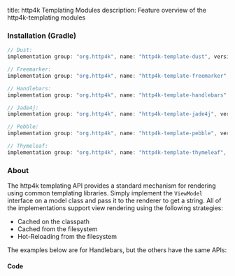 title: http4k Templating Modules
description: Feature overview of the http4k-templating modules

### Installation (Gradle)

```groovy
// Dust: 
implementation group: "org.http4k", name: "http4k-template-dust", version: "4.8.0.0"

// Freemarker: 
implementation group: "org.http4k", name: "http4k-template-freemarker", version: "4.8.0.0"

// Handlebars: 
implementation group: "org.http4k", name: "http4k-template-handlebars", version: "4.8.0.0"

// Jade4j: 
implementation group: "org.http4k", name: "http4k-template-jade4j", version: "4.8.0.0"

// Pebble: 
implementation group: "org.http4k", name: "http4k-template-pebble", version: "4.8.0.0"

// Thymeleaf: 
implementation group: "org.http4k", name: "http4k-template-thymeleaf", version: "4.8.0.0"
```

### About
The http4k templating API provides a standard mechanism for rendering using common templating libraries. Simply implement the `ViewModel` interface on a model class and pass it to the renderer to get a string. All of the implementations support view rendering using the following strategies:

* Cached on the classpath
* Cached from the filesystem
* Hot-Reloading from the filesystem

The examples below are for Handlebars, but the others have the same APIs:

#### Code  [<img class="octocat"/>](https://github.com/http4k/http4k/blob/master/src/docs/guide/modules/templating/example.kt)

<script src="https://gist-it.appspot.com/https://github.com/http4k/http4k/blob/master/src/docs/guide/modules/templating/example.kt"></script>

[http4k]: https://http4k.org
